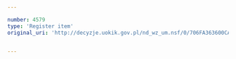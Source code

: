 ```yaml
---

number: 4579
type: 'Register item'
original_uri: 'http://decyzje.uokik.gov.pl/nd_wz_um.nsf/0/706FA363600CA9E2C1257B5D00271C5C?OpenDocument'


---
```



